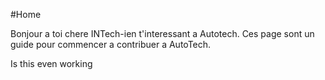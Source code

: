 #Home


Bonjour a toi chere INTech-ien t'interessant a Autotech. Ces page sont un guide pour commencer a contribuer a AutoTech. 


Is this even working